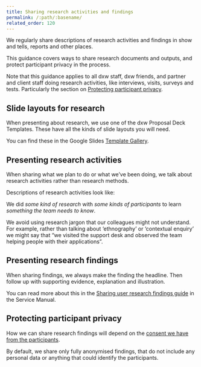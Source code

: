```yaml
---
title: Sharing research activities and findings
permalink: /:path/:basename/
related_order: 120
---
```

We regularly share descriptions of research activities and findings in show and
tells, reports and other places.

This guidance covers ways to share research documents and outputs, and protect participant privacy in the process.

Note that this guidance applies to all dxw staff, dxw friends, and partner and client staff doing research activities, like interviews, visits, surveys and tests. Particularly the section on [Protecting participant privacy](#protecting-participant-privacy).

## Slide layouts for research

When presenting about research, we use one of the dxw Proposal Deck Templates.
These have all the kinds of slide layouts you will need.

You can find these in the Google Slides
[Template Gallery](https://docs.google.com/presentation/u/0/?folder=0AGsaGhY-i-mIUk9PVA&ftv=1).

## Presenting research activities

When sharing what we plan to do or what we’ve been doing, we talk about research
activities rather than research methods.

Descriptions of research activities look like:

We did *some kind of research* with *some kinds of participants* to learn
*something the team needs to know*.

We avoid using research jargon that our colleagues might not understand. For
example, rather than talking about ‘ethnography’ or ‘contextual enquiry’ we
might say that “we visited the support desk and observed the team helping people
with their applications”.

## Presenting research findings

When sharing findings, we always make the finding the headline. Then follow up
with supporting evidence, explanation and illustration.

You can read more about this in the
[Sharing user research findings guide](https://www.gov.uk/service-manual/user-research/sharing-user-research-findings#presenting-your-findings)
in the Service Manual.

## Protecting participant privacy

How we can share research findings will depend on the [consent we have from the participants](/user-research/getting-informed-consent-for-user-research/).

By default, we share only fully anonymised findings, that do not include any personal data or anything that could identify the participants.
